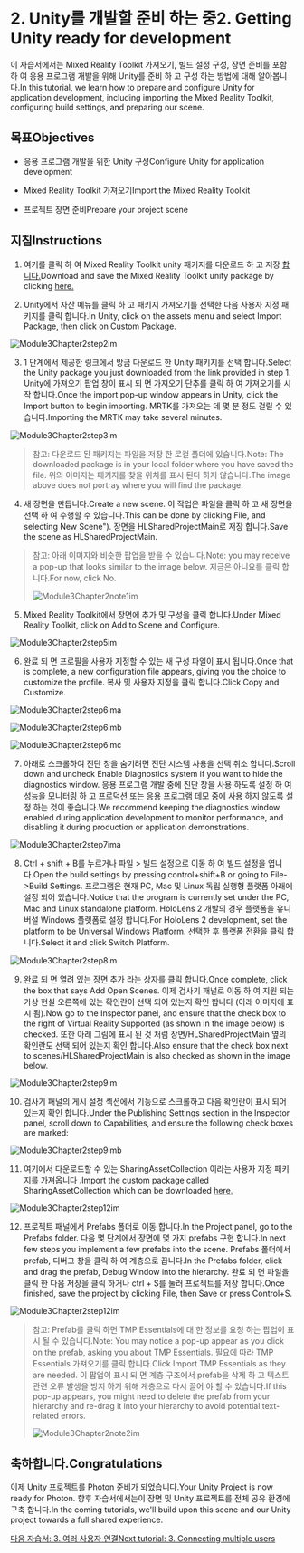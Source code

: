 # <a name="2-getting-unity-ready-for-development"></a><span data-ttu-id="19cb0-101">2. Unity를 개발할 준비 하는 중</span><span class="sxs-lookup"><span data-stu-id="19cb0-101">2. Getting Unity ready for development</span></span> 


<span data-ttu-id="19cb0-102">이 자습서에서는 Mixed Reality Toolkit 가져오기, 빌드 설정 구성, 장면 준비를 포함 하 여 응용 프로그램 개발을 위해 Unity를 준비 하 고 구성 하는 방법에 대해 알아봅니다.</span><span class="sxs-lookup"><span data-stu-id="19cb0-102">In this tutorial, we learn how to prepare and configure Unity for application development, including importing the Mixed Reality Toolkit, configuring build settings, and preparing our scene.</span></span>

## <a name="objectives"></a><span data-ttu-id="19cb0-103">목표</span><span class="sxs-lookup"><span data-stu-id="19cb0-103">Objectives</span></span>

- <span data-ttu-id="19cb0-104">응용 프로그램 개발을 위한 Unity 구성</span><span class="sxs-lookup"><span data-stu-id="19cb0-104">Configure Unity for application development</span></span>

- <span data-ttu-id="19cb0-105">Mixed Reality Toolkit 가져오기</span><span class="sxs-lookup"><span data-stu-id="19cb0-105">Import the Mixed Reality Toolkit</span></span>

- <span data-ttu-id="19cb0-106">프로젝트 장면 준비</span><span class="sxs-lookup"><span data-stu-id="19cb0-106">Prepare your project scene</span></span>

## <a name="instructions"></a><span data-ttu-id="19cb0-107">지침</span><span class="sxs-lookup"><span data-stu-id="19cb0-107">Instructions</span></span>

1. <span data-ttu-id="19cb0-108">여기를 클릭 하 여 Mixed Reality Toolkit unity 패키지를 다운로드 하 고 저장 [합니다.](https://github.com/microsoft/MixedRealityToolkit-Unity/releases/download/v2.0.0-RC2.1/Microsoft.MixedReality.Toolkit.Unity.Foundation-v2.0.0-RC2.1.unitypackage)</span><span class="sxs-lookup"><span data-stu-id="19cb0-108">Download and save the Mixed Reality Toolkit unity package by clicking [here.](https://github.com/microsoft/MixedRealityToolkit-Unity/releases/download/v2.0.0-RC2.1/Microsoft.MixedReality.Toolkit.Unity.Foundation-v2.0.0-RC2.1.unitypackage)</span></span>

2. <span data-ttu-id="19cb0-109">Unity에서 자산 메뉴를 클릭 하 고 패키지 가져오기를 선택한 다음 사용자 지정 패키지를 클릭 합니다.</span><span class="sxs-lookup"><span data-stu-id="19cb0-109">In Unity, click on the assets menu and select Import Package, then click on Custom Package.</span></span>

![Module3Chapter2step2im](images/module3chapter2step2im.PNG)

3. <span data-ttu-id="19cb0-111">1 단계에서 제공한 링크에서 방금 다운로드 한 Unity 패키지를 선택 합니다.</span><span class="sxs-lookup"><span data-stu-id="19cb0-111">Select the Unity package you just downloaded from the link provided in step 1.</span></span> <span data-ttu-id="19cb0-112">Unity에 가져오기 팝업 창이 표시 되 면 가져오기 단추를 클릭 하 여 가져오기를 시작 합니다.</span><span class="sxs-lookup"><span data-stu-id="19cb0-112">Once the import pop-up window appears in Unity, click the Import button to begin importing.</span></span> <span data-ttu-id="19cb0-113">MRTK를 가져오는 데 몇 분 정도 걸릴 수 있습니다.</span><span class="sxs-lookup"><span data-stu-id="19cb0-113">Importing the MRTK may take several minutes.</span></span>

![Module3Chapter2step3im](images/module3chapter2step3im.PNG)

> <span data-ttu-id="19cb0-115">참고: 다운로드 된 패키지는 파일을 저장 한 로컬 폴더에 있습니다.</span><span class="sxs-lookup"><span data-stu-id="19cb0-115">Note: The downloaded package is in your local folder where you have saved the file.</span></span> <span data-ttu-id="19cb0-116">위의 이미지는 패키지를 찾을 위치를 표시 된다 하지 않습니다.</span><span class="sxs-lookup"><span data-stu-id="19cb0-116">The image above does not portray where you will find the package.</span></span>

4. <span data-ttu-id="19cb0-117">새 장면을 만듭니다.</span><span class="sxs-lookup"><span data-stu-id="19cb0-117">Create a new scene.</span></span> <span data-ttu-id="19cb0-118">이 작업은 파일을 클릭 하 고 새 장면을 선택 하 여 수행할 수 있습니다.</span><span class="sxs-lookup"><span data-stu-id="19cb0-118">This can be done by clicking File, and selecting New Scene").</span></span> <span data-ttu-id="19cb0-119">장면을 HLSharedProjectMain로 저장 합니다.</span><span class="sxs-lookup"><span data-stu-id="19cb0-119">Save the scene as HLSharedProjectMain.</span></span>

> <span data-ttu-id="19cb0-120">참고: 아래 이미지와 비슷한 팝업을 받을 수 있습니다.</span><span class="sxs-lookup"><span data-stu-id="19cb0-120">Note: you may receive a pop-up that looks similar to the image below.</span></span> <span data-ttu-id="19cb0-121">지금은 아니요를 클릭 합니다.</span><span class="sxs-lookup"><span data-stu-id="19cb0-121">For now, click No.</span></span>
>
> ![Module3Chapter2note1im](images/module3chapter2note1im.PNG)

5. <span data-ttu-id="19cb0-123">Mixed Reality Toolkit에서 장면에 추가 및 구성을 클릭 합니다.</span><span class="sxs-lookup"><span data-stu-id="19cb0-123">Under Mixed Reality Toolkit, click on Add to Scene and Configure.</span></span>

![Module3Chapter2step5im](images/module3chapter2step5im.PNG)

6. <span data-ttu-id="19cb0-125">완료 되 면 프로필을 사용자 지정할 수 있는 새 구성 파일이 표시 됩니다.</span><span class="sxs-lookup"><span data-stu-id="19cb0-125">Once that is complete, a new configuration file appears, giving you the choice to customize the profile.</span></span> <span data-ttu-id="19cb0-126">복사 및 사용자 지정을 클릭 합니다.</span><span class="sxs-lookup"><span data-stu-id="19cb0-126">Click Copy and Customize.</span></span>

![Module3Chapter2step6ima](images/module3chapter2step6ima.PNG)

![Module3Chapter2step6imb](images/module3chapter2step6imb.PNG)

![Module3Chapter2step6imc](images/module3chapter2step6imc.PNG)

7. <span data-ttu-id="19cb0-130">아래로 스크롤하여 진단 창을 숨기려면 진단 시스템 사용을 선택 취소 합니다.</span><span class="sxs-lookup"><span data-stu-id="19cb0-130">Scroll down and uncheck Enable Diagnostics system if you want to hide the diagnostics window.</span></span> <span data-ttu-id="19cb0-131">응용 프로그램 개발 중에 진단 창을 사용 하도록 설정 하 여 성능을 모니터링 하 고 프로덕션 또는 응용 프로그램 데모 중에 사용 하지 않도록 설정 하는 것이 좋습니다.</span><span class="sxs-lookup"><span data-stu-id="19cb0-131">We recommend keeping the diagnostics window enabled during application development to monitor performance, and disabling it during production or application demonstrations.</span></span> 

![Module3Chapter2step7ima](images/module3chapter2step7ima.PNG)

8. <span data-ttu-id="19cb0-133">Ctrl + shift + B를 누르거나 파일 > 빌드 설정으로 이동 하 여 빌드 설정을 엽니다.</span><span class="sxs-lookup"><span data-stu-id="19cb0-133">Open the build settings by pressing control+shift+B or going to File->Build Settings.</span></span> <span data-ttu-id="19cb0-134">프로그램은 현재 PC, Mac 및 Linux 독립 실행형 플랫폼 아래에 설정 되어 있습니다.</span><span class="sxs-lookup"><span data-stu-id="19cb0-134">Notice that the program is currently set under the PC, Mac and Linux standalone platform.</span></span> <span data-ttu-id="19cb0-135">HoloLens 2 개발의 경우 플랫폼을 유니버설 Windows 플랫폼로 설정 합니다.</span><span class="sxs-lookup"><span data-stu-id="19cb0-135">For HoloLens 2 development, set the platform to be Universal Windows Platform.</span></span> <span data-ttu-id="19cb0-136">선택한 후 플랫폼 전환을 클릭 합니다.</span><span class="sxs-lookup"><span data-stu-id="19cb0-136">Select it and click Switch Platform.</span></span>

![Module3Chapter2step8im](images/module3chapter2step8im.PNG)

9. <span data-ttu-id="19cb0-138">완료 되 면 열려 있는 장면 추가 라는 상자를 클릭 합니다.</span><span class="sxs-lookup"><span data-stu-id="19cb0-138">Once complete, click the box that says Add Open Scenes.</span></span> <span data-ttu-id="19cb0-139">이제 검사기 패널로 이동 하 여 지원 되는 가상 현실 오른쪽에 있는 확인란이 선택 되어 있는지 확인 합니다 (아래 이미지에 표시 됨).</span><span class="sxs-lookup"><span data-stu-id="19cb0-139">Now go to the Inspector panel, and ensure that the check box to the right of Virtual Reality Supported (as shown in the image below) is checked.</span></span> <span data-ttu-id="19cb0-140">또한 아래 그림에 표시 된 것 처럼 장면/HLSharedProjectMain 옆의 확인란도 선택 되어 있는지 확인 합니다.</span><span class="sxs-lookup"><span data-stu-id="19cb0-140">Also ensure that the check box next to scenes/HLSharedProjectMain is also checked as shown in the image below.</span></span>

![Module3Chapter2step9im](images/module3chapter2step9im.PNG)

10. <span data-ttu-id="19cb0-142">검사기 패널의 게시 설정 섹션에서 기능으로 스크롤하고 다음 확인란이 표시 되어 있는지 확인 합니다.</span><span class="sxs-lookup"><span data-stu-id="19cb0-142">Under the Publishing Settings section in the Inspector panel, scroll down to Capabilities, and ensure the following check boxes are marked:</span></span>

![Module3Chapter2step9imb](images/module3chapter2step9imb.PNG)

11. <span data-ttu-id="19cb0-144">여기에서 다운로드할 수 있는 SharingAssetCollection 이라는 사용자 지정 패키지를 가져옵니다 [.](https://github.com/microsoft/MixedRealityLearning/releases/tag/development)</span><span class="sxs-lookup"><span data-stu-id="19cb0-144">Import the custom package called SharingAssetCollection which can be downloaded [here.](https://github.com/microsoft/MixedRealityLearning/releases/tag/development)</span></span>

![Module3Chapter2step12im](images/module3chapter2step11im.PNG)

12. <span data-ttu-id="19cb0-146">프로젝트 패널에서 Prefabs 폴더로 이동 합니다.</span><span class="sxs-lookup"><span data-stu-id="19cb0-146">In the Project panel, go to the Prefabs folder.</span></span> <span data-ttu-id="19cb0-147">다음 몇 단계에서 장면에 몇 가지 prefabs 구현 합니다.</span><span class="sxs-lookup"><span data-stu-id="19cb0-147">In next few steps you implement a few prefabs into the scene.</span></span> <span data-ttu-id="19cb0-148">Prefabs 폴더에서 prefab, 디버그 창을 클릭 하 여 계층으로 끕니다.</span><span class="sxs-lookup"><span data-stu-id="19cb0-148">In the Prefabs folder, click and drag the prefab, Debug Window into the hierarchy.</span></span> <span data-ttu-id="19cb0-149">완료 되 면 파일을 클릭 한 다음 저장을 클릭 하거나 ctrl + S를 눌러 프로젝트를 저장 합니다.</span><span class="sxs-lookup"><span data-stu-id="19cb0-149">Once finished, save the project by clicking File, then Save or press Control+S.</span></span>

![Module3Chapter2step12im](images/module3chapter2step12im.PNG)

   > <span data-ttu-id="19cb0-151">참고: Prefab를 클릭 하면 TMP Essentials에 대 한 정보를 요청 하는 팝업이 표시 될 수 있습니다.</span><span class="sxs-lookup"><span data-stu-id="19cb0-151">Note: You may notice a pop-up appear as you click on the prefab, asking you about TMP Essentials.</span></span> <span data-ttu-id="19cb0-152">필요에 따라 TMP Essentials 가져오기를 클릭 합니다.</span><span class="sxs-lookup"><span data-stu-id="19cb0-152">Click Import TMP Essentials as they are needed.</span></span> <span data-ttu-id="19cb0-153">이 팝업이 표시 되 면 계층 구조에서 prefab을 삭제 하 고 텍스트 관련 오류 발생을 방지 하기 위해 계층으로 다시 끌어 야 할 수 있습니다.</span><span class="sxs-lookup"><span data-stu-id="19cb0-153">If this pop-up appears, you might need to delete the prefab from your hierarchy and re-drag it into your hierarchy to avoid potential text-related errors.</span></span>
   >
>![Module3Chapter2note2im](images/module3chapter2note2im.PNG)


## <a name="congratulations"></a><span data-ttu-id="19cb0-155">축하합니다.</span><span class="sxs-lookup"><span data-stu-id="19cb0-155">Congratulations</span></span>

<span data-ttu-id="19cb0-156">이제 Unity 프로젝트를 Photon 준비가 되었습니다.</span><span class="sxs-lookup"><span data-stu-id="19cb0-156">Your Unity Project is now ready for Photon.</span></span> <span data-ttu-id="19cb0-157">향후 자습서에서는이 장면 및 Unity 프로젝트를 전체 공유 환경에 구축 합니다.</span><span class="sxs-lookup"><span data-stu-id="19cb0-157">In the coming tutorials, we'll build upon this scene and our Unity project towards a full shared experience.</span></span>

<span data-ttu-id="19cb0-158">[다음 자습서: 3. 여러 사용자 연결](mrlearning-sharing(photon)-ch3.md)</span><span class="sxs-lookup"><span data-stu-id="19cb0-158">[Next tutorial: 3. Connecting multiple users](mrlearning-sharing(photon)-ch3.md)</span></span>

